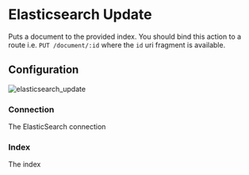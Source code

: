 
# Elasticsearch Update

Puts a document to the provided index. You should bind this action to a route i.e. `PUT /document/:id` where the `id`
uri fragment is available.

## Configuration

![elasticsearch_update](/img/backend/api/action/elasticsearch_update.png)

### Connection

The ElasticSearch connection

### Index

The index

